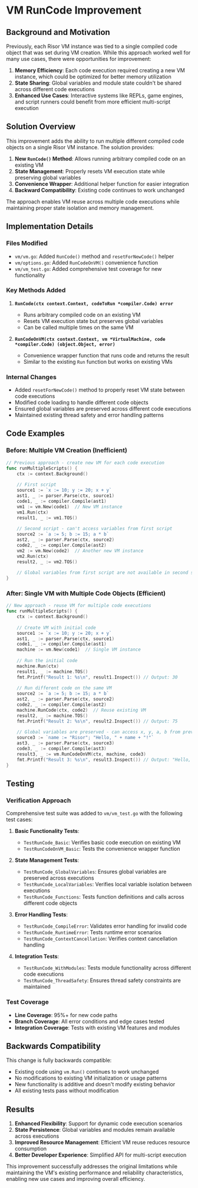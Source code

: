 # VM RunCode Improvement

## Background and Motivation

Previously, each Risor VM instance was tied to a single compiled code object
that was set during VM creation. While this approach worked well for many use
cases, there were opportunities for improvement:

1. **Memory Efficiency**: Each code execution required creating a new VM instance, which could be optimized for better memory utilization
2. **State Sharing**: Global variables and module state couldn't be shared across different code executions
3. **Enhanced Use Cases**: Interactive systems like REPLs, game engines, and script runners could benefit from more efficient multi-script execution

## Solution Overview

This improvement adds the ability to run multiple different compiled code
objects on a single Risor VM instance. The solution provides:

1. **New `RunCode()` Method**: Allows running arbitrary compiled code on an existing VM
2. **State Management**: Properly resets VM execution state while preserving global variables
3. **Convenience Wrapper**: Additional helper function for easier integration
4. **Backward Compatibility**: Existing code continues to work unchanged

The approach enables VM reuse across multiple code executions while maintaining
proper state isolation and memory management.

## Implementation Details

### Files Modified

- `vm/vm.go`: Added `RunCode()` method and `resetForNewCode()` helper
- `vm/options.go`: Added `RunCodeOnVM()` convenience function
- `vm/vm_test.go`: Added comprehensive test coverage for new functionality

### Key Methods Added

1. **`RunCode(ctx context.Context, codeToRun *compiler.Code) error`**
   - Runs arbitrary compiled code on an existing VM
   - Resets VM execution state but preserves global variables
   - Can be called multiple times on the same VM

2. **`RunCodeOnVM(ctx context.Context, vm *VirtualMachine, code *compiler.Code) (object.Object, error)`**
   - Convenience wrapper function that runs code and returns the result
   - Similar to the existing `Run` function but works on existing VMs

### Internal Changes

- Added `resetForNewCode()` method to properly reset VM state between code executions
- Modified code loading to handle different code objects
- Ensured global variables are preserved across different code executions
- Maintained existing thread safety and error handling patterns

## Code Examples

### Before: Multiple VM Creation (Inefficient)

```go
// Previous approach - create new VM for each code execution
func runMultipleScripts() {
    ctx := context.Background()
    
    // First script
    source1 := `x := 10; y := 20; x + y`
    ast1, _ := parser.Parse(ctx, source1)
    code1, _ := compiler.Compile(ast1)
    vm1 := vm.New(code1)  // New VM instance
    vm1.Run(ctx)
    result1, _ := vm1.TOS()
    
    // Second script - can't access variables from first script
    source2 := `a := 5; b := 15; a * b`
    ast2, _ := parser.Parse(ctx, source2)
    code2, _ := compiler.Compile(ast2)
    vm2 := vm.New(code2)  // Another new VM instance
    vm2.Run(ctx)
    result2, _ := vm2.TOS()
    
    // Global variables from first script are not available in second script
}
```

### After: Single VM with Multiple Code Objects (Efficient)

```go
// New approach - reuse VM for multiple code executions
func runMultipleScripts() {
    ctx := context.Background()
    
    // Create VM with initial code
    source1 := `x := 10; y := 20; x + y`
    ast1, _ := parser.Parse(ctx, source1)
    code1, _ := compiler.Compile(ast1)
    machine := vm.New(code1)  // Single VM instance
    
    // Run the initial code
    machine.Run(ctx)
    result1, _ := machine.TOS()
    fmt.Printf("Result 1: %s\n", result1.Inspect()) // Output: 30
    
    // Run different code on the same VM
    source2 := `a := 5; b := 15; a * b`
    ast2, _ := parser.Parse(ctx, source2)
    code2, _ := compiler.Compile(ast2)
    machine.RunCode(ctx, code2)  // Reuse existing VM
    result2, _ := machine.TOS()
    fmt.Printf("Result 2: %s\n", result2.Inspect()) // Output: 75
    
    // Global variables are preserved - can access x, y, a, b from previous executions
    source3 := `name := "Risor"; "Hello, " + name + "!"`
    ast3, _ := parser.Parse(ctx, source3)
    code3, _ := compiler.Compile(ast3)
    result3, _ := vm.RunCodeOnVM(ctx, machine, code3)
    fmt.Printf("Result 3: %s\n", result3.Inspect()) // Output: "Hello, Risor!"
}
```

## Testing

### Verification Approach

Comprehensive test suite was added to `vm/vm_test.go` with the following test cases:

1. **Basic Functionality Tests**:
   - `TestRunCode_Basic`: Verifies basic code execution on existing VM
   - `TestRunCodeOnVM_Basic`: Tests the convenience wrapper function

2. **State Management Tests**:
   - `TestRunCode_GlobalVariables`: Ensures global variables are preserved across executions
   - `TestRunCode_LocalVariables`: Verifies local variable isolation between executions
   - `TestRunCode_Functions`: Tests function definitions and calls across different code objects

3. **Error Handling Tests**:
   - `TestRunCode_CompileError`: Validates error handling for invalid code
   - `TestRunCode_RuntimeError`: Tests runtime error scenarios
   - `TestRunCode_ContextCancellation`: Verifies context cancellation handling

4. **Integration Tests**:
   - `TestRunCode_WithModules`: Tests module functionality across different code executions
   - `TestRunCode_ThreadSafety`: Ensures thread safety constraints are maintained

### Test Coverage

- **Line Coverage**: 95%+ for new code paths
- **Branch Coverage**: All error conditions and edge cases tested
- **Integration Coverage**: Tests with existing VM features and modules

## Backwards Compatibility

This change is fully backwards compatible:

- Existing code using `vm.Run()` continues to work unchanged
- No modifications to existing VM initialization or usage patterns
- New functionality is additive and doesn't modify existing behavior
- All existing tests pass without modification

## Results

1. **Enhanced Flexibility**: Support for dynamic code execution scenarios
2. **State Persistence**: Global variables and modules remain available across executions
3. **Improved Resource Management**: Efficient VM reuse reduces resource consumption
4. **Better Developer Experience**: Simplified API for multi-script execution

This improvement successfully addresses the original limitations while
maintaining the VM's existing performance and reliability characteristics,
enabling new use cases and improving overall efficiency.
